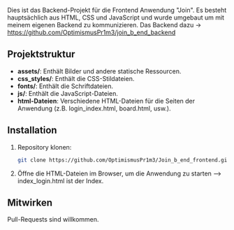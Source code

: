 Dies ist das Backend-Projekt für die Frontend Anwendung "Join". Es besteht hauptsächlich aus HTML, CSS und JavaScript und wurde umgebaut um mit meinem eigenen Backend zu kommunizieren.
Das Backend dazu -> https://github.com/OptimismusPr1m3/join_b_end_backend

## Projektstruktur

- **assets/**: Enthält Bilder und andere statische Ressourcen.
- **css_styles/**: Enthält die CSS-Stildateien.
- **fonts/**: Enthält die Schriftdateien.
- **js/**: Enthält die JavaScript-Dateien.
- **html-Dateien**: Verschiedene HTML-Dateien für die Seiten der Anwendung (z.B. login_index.html, board.html, usw.).

## Installation

1. Repository klonen:
    ```bash
    git clone https://github.com/OptimismusPr1m3/Join_b_end_frontend.git
    ```
2. Öffne die HTML-Dateien im Browser, um die Anwendung zu starten --> index_login.html ist der Index.

## Mitwirken

Pull-Requests sind willkommen.
